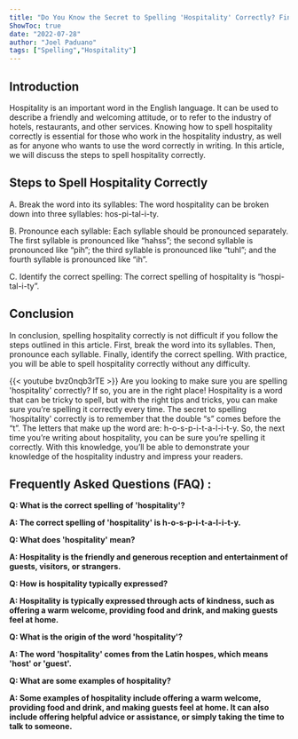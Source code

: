```yaml
---
title: "Do You Know the Secret to Spelling 'Hospitality' Correctly? Find Out Now!"
ShowToc: true 
date: "2022-07-28"
author: "Joel Paduano" 
tags: ["Spelling","Hospitality"]
---
```

## Introduction

Hospitality is an important word in the English language. It can be used to describe a friendly and welcoming attitude, or to refer to the industry of hotels, restaurants, and other services. Knowing how to spell hospitality correctly is essential for those who work in the hospitality industry, as well as for anyone who wants to use the word correctly in writing. In this article, we will discuss the steps to spell hospitality correctly.

## Steps to Spell Hospitality Correctly

A. Break the word into its syllables: The word hospitality can be broken down into three syllables: hos-pi-tal-i-ty. 

B. Pronounce each syllable: Each syllable should be pronounced separately. The first syllable is pronounced like “hahss”; the second syllable is pronounced like “pih”; the third syllable is pronounced like “tuhl”; and the fourth syllable is pronounced like “ih”. 

C. Identify the correct spelling: The correct spelling of hospitality is “hospi-tal-i-ty”. 

## Conclusion

In conclusion, spelling hospitality correctly is not difficult if you follow the steps outlined in this article. First, break the word into its syllables. Then, pronounce each syllable. Finally, identify the correct spelling. With practice, you will be able to spell hospitality correctly without any difficulty.

{{< youtube bvz0nqb3rTE >}} 
Are you looking to make sure you are spelling 'hospitality' correctly? If so, you are in the right place! Hospitality is a word that can be tricky to spell, but with the right tips and tricks, you can make sure you’re spelling it correctly every time. The secret to spelling 'hospitality' correctly is to remember that the double “s” comes before the “t”. The letters that make up the word are: h-o-s-p-i-t-a-l-i-t-y. So, the next time you’re writing about hospitality, you can be sure you’re spelling it correctly. With this knowledge, you’ll be able to demonstrate your knowledge of the hospitality industry and impress your readers.

## Frequently Asked Questions (FAQ) :
**Q: What is the correct spelling of 'hospitality'?**

**A: The correct spelling of 'hospitality' is h-o-s-p-i-t-a-l-i-t-y.**

**Q: What does 'hospitality' mean?**

**A: Hospitality is the friendly and generous reception and entertainment of guests, visitors, or strangers.**

**Q: How is hospitality typically expressed?**

**A: Hospitality is typically expressed through acts of kindness, such as offering a warm welcome, providing food and drink, and making guests feel at home.**

**Q: What is the origin of the word 'hospitality'?**

**A: The word 'hospitality' comes from the Latin hospes, which means 'host' or 'guest'.**

**Q: What are some examples of hospitality?**

**A: Some examples of hospitality include offering a warm welcome, providing food and drink, and making guests feel at home. It can also include offering helpful advice or assistance, or simply taking the time to talk to someone.**






